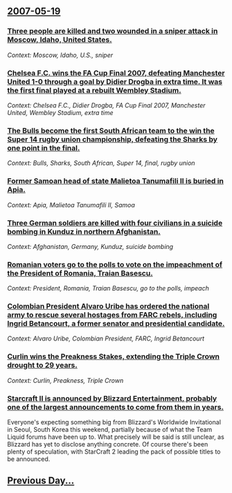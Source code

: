 ## [2007-05-19](/news/2007/05/19/index.md)

### [ Three people are killed and two wounded in a sniper attack in Moscow, Idaho, United States. ](/news/2007/05/19/three-people-are-killed-and-two-wounded-in-a-sniper-attack-in-moscow-idaho-united-states.md)
_Context: Moscow, Idaho, U.S., sniper_

### [ Chelsea F.C. wins the FA Cup Final 2007, defeating Manchester United 1-0 through a goal by Didier Drogba in extra time. It was the first final played at a rebuilt Wembley Stadium. ](/news/2007/05/19/chelsea-f-c-wins-the-fa-cup-final-2007-defeating-manchester-united-1a0-through-a-goal-by-didier-drogba-in-extra-time-it-was-the-first.md)
_Context: Chelsea F.C., Didier Drogba, FA Cup Final 2007, Manchester United, Wembley Stadium, extra time_

### [ The Bulls become the first South African team to the win the Super 14 rugby union championship, defeating the Sharks by one point in the final. ](/news/2007/05/19/the-bulls-become-the-first-south-african-team-to-the-win-the-super-14-rugby-union-championship-defeating-the-sharks-by-one-point-in-the-fi.md)
_Context: Bulls, Sharks, South African, Super 14, final, rugby union_

### [ Former Samoan head of state Malietoa Tanumafili II is buried in Apia. ](/news/2007/05/19/former-samoan-head-of-state-malietoa-tanumafili-ii-is-buried-in-apia.md)
_Context: Apia, Malietoa Tanumafili II, Samoa_

### [ Three German soldiers are killed with four civilians in a suicide bombing in Kunduz in northern Afghanistan. ](/news/2007/05/19/three-german-soldiers-are-killed-with-four-civilians-in-a-suicide-bombing-in-kunduz-in-northern-afghanistan.md)
_Context: Afghanistan, Germany, Kunduz, suicide bombing_

### [ Romanian voters go to the polls to vote on the impeachment of the President of Romania, Traian Basescu. ](/news/2007/05/19/romanian-voters-go-to-the-polls-to-vote-on-the-impeachment-of-the-president-of-romania-traian-basescu.md)
_Context: President, Romania, Traian Basescu, go to the polls, impeach_

### [ Colombian President Alvaro Uribe has ordered the national army to rescue several hostages from FARC rebels, including Ingrid Betancourt, a former senator and presidential candidate. ](/news/2007/05/19/colombian-president-alvaro-uribe-has-ordered-the-national-army-to-rescue-several-hostages-from-farc-rebels-including-angrid-betancourt.md)
_Context: Alvaro Uribe, Colombian President, FARC, Ingrid Betancourt_

### [ Curlin wins the Preakness Stakes, extending the Triple Crown drought to 29 years. ](/news/2007/05/19/curlin-wins-the-preakness-stakes-extending-the-triple-crown-drought-to-29-years.md)
_Context: Curlin, Preakness, Triple Crown_

### [ Starcraft II is announced by Blizzard Entertainment, probably one of the largest announcements to come from them in years. ](/news/2007/05/19/starcraft-ii-is-announced-by-blizzard-entertainment-probably-one-of-the-largest-announcements-to-come-from-them-in-years.md)
Everyone&#039;s expecting something big from Blizzard&#039;s Worldwide Invitational in Seoul, South Korea this weekend, partially because of what the Team Liquid forums have been up to. What precisely will be said is still unclear, as Blizzard has yet to disclose anything concrete. Of course there&#039;s been plenty of speculation, with StarCraft 2 leading the pack of possible titles to be announced.

## [Previous Day...](/news/2007/05/18/index.md)

